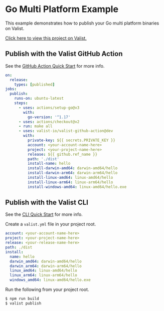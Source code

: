 # Go Multi Platform Example

This example demonstrates how to publish your Go multi platform binaries on Valist.

[Click here to view this project on Valist.](https://mumbai.valist.io/nasdf/example-go-multi-platform)

## Publish with the Valist GitHub Action

See the [GitHub Action Quick Start](https://docs.valist.io/github-action/github-action-quick-start) for more info.

```yaml
on:
  release:
    types: [published]
jobs:
  publish:
    runs-on: ubuntu-latest
    steps:
      - uses: actions/setup-go@v3
        with:
          go-version: '^1.17'
      - uses: actions/checkout@v2
      - run: make all
      - uses: valist-io/valist-github-action@dev
        with:
          private-key: ${{ secrets.PRIVATE_KEY }}
          account: <your-account-name-here>
          project: <your-project-name-here>
          release: ${{ github.ref_name }}
          path: './dist'
          install-name: hello
          install-darwin-amd64: darwin-amd64/hello
          install-darwin-arm64: darwin-arm64/hello
          install-linux-amd64: linux-amd64/hello
          install-linux-arm64: linux-arm64/hello
          install-windows-amd64: linux-amd64/hello.exe
```

## Publish with the Valist CLI

See the [CLI Quick Start](https://docs.valist.io/cli/cli-quick-start) for more info.

Create a `valist.yml` file in your project root.

```yaml
account: <your-account-name-here>
project: <your-project-name-here>
release: <your-release-name-here>
path: ./dist
install:
  name: hello
  darwin_amd64: darwin-amd64/hello
  darwin_arm64: darwin-arm64/hello
  linux_amd64: linux-amd64/hello
  linux_arm64: linux-arm64/hello
  windows_amd64: linux-amd64/hello.exe
```

Run the following from your project root.

```bash
$ npm run build
$ valist publish
```